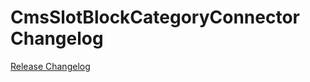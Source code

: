 # CmsSlotBlockCategoryConnector Changelog

[Release Changelog](https://github.com/spryker/cms-slot-block-category-connector/releases)
